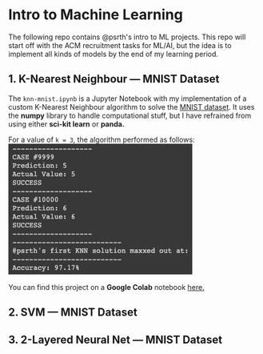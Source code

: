 # Intro to Machine Learning
The following repo contains @psrth's intro to ML projects. This repo will start off with the ACM recruitment tasks for ML/AI, but the idea is to implement all kinds of models by the end of my learning period.


## 1. K-Nearest Neighbour — MNIST Dataset
The ```knn-mnist.ipynb``` is a Jupyter Notebook with my implementation of a custom K-Nearest Neighbour algorithm to solve the [MNIST dataset](http://yann.lecun.com/exdb/mnist/). It uses the **numpy** library to handle computational stuff, but I have refrained from using either **sci-kit learn** or **panda.** 

For a value of ```k = 3```, the algorithm performed as follows:
![knn-performance](https://raw.githubusercontent.com/psrth/intro-to-machine-learning/main/imgs/knn-result.png)

You can find this project on a **Google Colab** notebook [here.](https://colab.research.google.com/drive/1C4NPNzLrBHv2VXo3STBdyJ9W-sCnOUCX?usp=sharing)


## 2. SVM — MNIST Dataset


## 3. 2-Layered Neural Net — MNIST Dataset